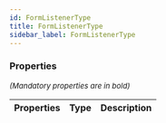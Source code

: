 ```yaml
---
id: FormListenerType
title: FormListenerType
sidebar_label: FormListenerType
---
```




### Properties

<font size="2"><i>(Mandatory properties are in bold)</i></font>

| Properties | Type | Description |
| --------- | ---- | ----------- |

